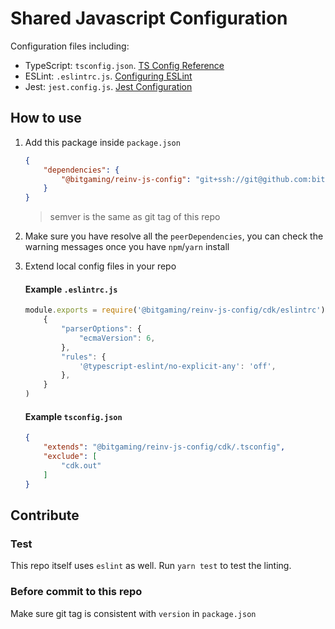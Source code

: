 # Shared Javascript Configuration

Configuration files including:
- TypeScript: `tsconfig.json`. [TS Config Reference](https://www.typescriptlang.org/tsconfig)
- ESLint: `.eslintrc.js`. [Configuring ESLint](https://eslint.org/docs/user-guide/configuring)
- Jest: `jest.config.js`. [Jest Configuration](https://jestjs.io/docs/en/configuration)

## How to use

1. Add this package inside `package.json`

    ```json
    {
        "dependencies": {
            "@bitgaming/reinv-js-config": "git+ssh://git@github.com:bitgaming/reinv-js-config.git#semver:^1.0.1",
        }
    }
    ```

    > semver is the same as git tag of this repo

2. Make sure you have resolve all the `peerDependencies`, you can check the warning messages once you have `npm`/`yarn` install

3. Extend local config files in your repo

    #### Example `.eslintrc.js`

    ```javascript
    module.exports = require('@bitgaming/reinv-js-config/cdk/eslintrc')(
        {
            "parserOptions": {
                "ecmaVersion": 6,
            },
            "rules": {
                '@typescript-eslint/no-explicit-any': 'off',
            },
        }
    )
    ```

    #### Example `tsconfig.json`
    ```json
    {
        "extends": "@bitgaming/reinv-js-config/cdk/.tsconfig",
        "exclude": [
            "cdk.out"
        ]
    }
    ```

## Contribute

### Test

This repo itself uses `eslint` as well. Run `yarn test` to test the linting.

### Before commit to this repo

Make sure git tag is consistent with `version` in `package.json`
